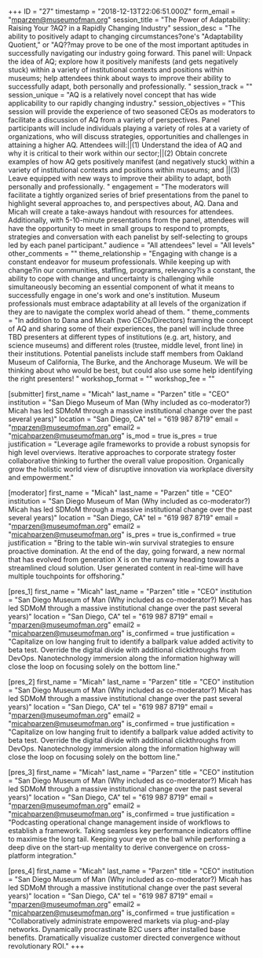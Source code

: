 +++
ID = "27"
timestamp = "2018-12-13T22:06:51.000Z"
form_email = "mparzen@museumofman.org"
session_title = "The Power of Adaptability: Raising Your ?AQ? in a Rapidly Changing Industry"
session_desc = "The ability to positively adapt to changing circumstances?one's \"Adaptability Quotient,\" or \"AQ??may prove to be one of the most important aptitudes in successfully navigating our industry going forward. This panel will: Unpack the idea of AQ; explore how it positively manifests (and gets negatively stuck) within a variety of institutional contexts and positions within museums; help attendees think about ways to improve their ability to successfully adapt, both personally and professionally. "
session_track = ""
session_unique = "AQ is a relatively novel concept that has wide applicability to our rapidly changing industry."
session_objectives = "This session will provide the experience of two seasoned CEOs as moderators to facilitate a discussion of AQ from a variety of perspectives. Panel participants will include individuals playing a variety of roles at a variety of organizations, who will discuss strategies, opportunities and challenges in attaining a higher AQ. Attendees will:||(1) Understand the idea of AQ and why it is critical to their work within our sector;||(2) Obtain concrete examples of how AQ gets positively manifest (and negatively stuck) within a variety of institutional contexts and positions within museums; and ||(3) Leave equipped with new ways to improve their ability to adapt, both personally and professionally. "
engagement = "The moderators will facilitate a tightly organized series of brief presentations from the panel to highlight several approaches to, and perspectives about, AQ. Dana and Micah will create a take-aways handout with resources for attendees. Additionally, with 5-10-minute presentations from the panel, attendees will have the opportunity to meet in small groups to respond to prompts, strategies and conversation with each panelist by self-selecting to groups led by each panel participant."
audience = "All attendees"
level = "All levels"
other_comments = ""
theme_relationship = "Engaging with change is a constant endeavor for museum professionals. While keeping up with change?in our communities, staffing, programs, relevancy?is a constant, the ability to cope with change and uncertainty is challenging while simultaneously becoming an essential component of what it means to successfully engage in one's work and one's institution. Museum professionals must embrace adaptability at all levels of the organization if they are to navigate the complex world ahead of them.  "
theme_comments = "In addition to Dana and Micah (two CEOs/Directors) framing the concept of AQ and sharing some of their experiences, the panel will include three TBD presenters at different types of institutions (e.g. art, history, and science museums) and different roles (trustee, middle level, front line) in their institutions. Potential panelists include staff members from Oakland Museum of California, The Burke, and the Anchorage Museum. We will be thinking about who would be best, but could also use some help identifying the right presenters! "
workshop_format = ""
workshop_fee = ""

[submitter]
first_name = "Micah"
last_name = "Parzen"
title = "CEO"
institution = "San Diego Museum of Man (Why included as co-moderator?) Micah has led SDMoM through a massive institutional change over the past several years)"
location = "San Diego, CA"
tel = "619 987 8719"
email = "mparzen@museumofman.org"
email2 = "micahparzen@museumofman.org"
is_mod = true
is_pres = true
justification = "Leverage agile frameworks to provide a robust synopsis for high level overviews. Iterative approaches to corporate strategy foster collaborative thinking to further the overall value proposition. Organically grow the holistic world view of disruptive innovation via workplace diversity and empowerment."

[moderator]
first_name = "Micah"
last_name = "Parzen"
title = "CEO"
institution = "San Diego Museum of Man (Why included as co-moderator?) Micah has led SDMoM through a massive institutional change over the past several years)"
location = "San Diego, CA"
tel = "619 987 8719"
email = "mparzen@museumofman.org"
email2 = "micahparzen@museumofman.org"
is_pres = true
is_confirmed = true
justification = "Bring to the table win-win survival strategies to ensure proactive domination. At the end of the day, going forward, a new normal that has evolved from generation X is on the runway heading towards a streamlined cloud solution. User generated content in real-time will have multiple touchpoints for offshoring."

[pres_1]
first_name = "Micah"
last_name = "Parzen"
title = "CEO"
institution = "San Diego Museum of Man (Why included as co-moderator?) Micah has led SDMoM through a massive institutional change over the past several years)"
location = "San Diego, CA"
tel = "619 987 8719"
email = "mparzen@museumofman.org"
email2 = "micahparzen@museumofman.org"
is_confirmed = true
justification = "Capitalize on low hanging fruit to identify a ballpark value added activity to beta test. Override the digital divide with additional clickthroughs from DevOps. Nanotechnology immersion along the information highway will close the loop on focusing solely on the bottom line."

[pres_2]
first_name = "Micah"
last_name = "Parzen"
title = "CEO"
institution = "San Diego Museum of Man (Why included as co-moderator?) Micah has led SDMoM through a massive institutional change over the past several years)"
location = "San Diego, CA"
tel = "619 987 8719"
email = "mparzen@museumofman.org"
email2 = "micahparzen@museumofman.org"
is_confirmed = true
justification = "Capitalize on low hanging fruit to identify a ballpark value added activity to beta test. Override the digital divide with additional clickthroughs from DevOps. Nanotechnology immersion along the information highway will close the loop on focusing solely on the bottom line."

[pres_3]
first_name = "Micah"
last_name = "Parzen"
title = "CEO"
institution = "San Diego Museum of Man (Why included as co-moderator?) Micah has led SDMoM through a massive institutional change over the past several years)"
location = "San Diego, CA"
tel = "619 987 8719"
email = "mparzen@museumofman.org"
email2 = "micahparzen@museumofman.org"
is_confirmed = true
justification = "Podcasting operational change management inside of workflows to establish a framework. Taking seamless key performance indicators offline to maximise the long tail. Keeping your eye on the ball while performing a deep dive on the start-up mentality to derive convergence on cross-platform integration."

[pres_4]
first_name = "Micah"
last_name = "Parzen"
title = "CEO"
institution = "San Diego Museum of Man (Why included as co-moderator?) Micah has led SDMoM through a massive institutional change over the past several years)"
location = "San Diego, CA"
tel = "619 987 8719"
email = "mparzen@museumofman.org"
email2 = "micahparzen@museumofman.org"
is_confirmed = true
justification = "Collaboratively administrate empowered markets via plug-and-play networks. Dynamically procrastinate B2C users after installed base benefits. Dramatically visualize customer directed convergence without revolutionary ROI."
+++
